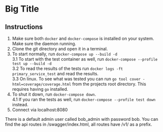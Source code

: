 
# Big Title

## Instructions

1. Make sure both `docker` and `docker-compose` is installed on your system. Make sure the daemon running. 
2. Clone the git directory and open it in a terminal. 
3. To start normally, run `docker-compose up --build -d`  
3.1 To start with the test container as well, run `docker-compose --profile test up --build -d`  
3.2 To read the results of the tests run `docker logs -ft primary_service_test` and read the results.  
3.3 On linux. To see what was tested you can run `go tool cover -html=coverage/coverage.html` from the projects root directory. This requires having `go` installed.  
4. To shut it down, run `docker-compose down`.  
4.1 If you ran the tests as well, run `docker-compose --profile test down` instead.  
5. Connect via localhost:8080

There is a default admin user called bob_admin with password bob.
You can find the api routes in /swagger/index.html, all routes have /v1/ as a prefix.
